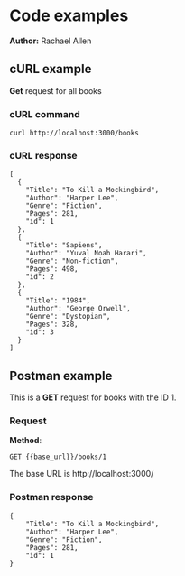 # Code examples

**Author:** Rachael Allen

## cURL example

**Get** request for all books

### cURL command

```shell
curl http://localhost:3000/books
```

### cURL response

```shell
[
  {
    "Title": "To Kill a Mockingbird",
    "Author": "Harper Lee",
    "Genre": "Fiction",
    "Pages": 281,
    "id": 1
  },
  {
    "Title": "Sapiens",
    "Author": "Yuval Noah Harari",
    "Genre": "Non-fiction",
    "Pages": 498,
    "id": 2
  },
  {
    "Title": "1984",
    "Author": "George Orwell",
    "Genre": "Dystopian",
    "Pages": 328,
    "id": 3
  }
]
```

## Postman example

This is a **GET** request for books with the ID 1.

### Request

**Method**:

```shell
GET {{base_url}}/books/1
```
The base URL is http://localhost:3000/

### Postman response

```shell
{
    "Title": "To Kill a Mockingbird",
    "Author": "Harper Lee",
    "Genre": "Fiction",
    "Pages": 281,
    "id": 1
}
```
